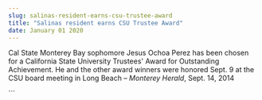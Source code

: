 ```yaml
---
slug: salinas-resident-earns-csu-trustee-award
title: "Salinas resident earns CSU Trustee Award"
date: January 01 2020
---
```


 
<p>
  Cal State Monterey Bay sophomore Jesus Ochoa Perez has been chosen for a
  California State University Trustees' Award for Outstanding Achievement. He
  and the other award winners were honored Sept. 9 at the CSU board meeting in
  Long Beach – <em>Monterey Herald</em>, Sept. 14, 2014
</p>
```

